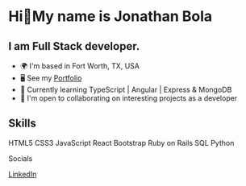 
# Hi👋My name is Jonathan Bola

## I am Full Stack developer.

* 🌍  I'm based in Fort Worth, TX, USA
* 🖥️  See my [Portfolio](https://jonathanbola.netlify.app)
* 🧠  Currently learning TypeScript | Angular | Express & MongoDB
* 🤝  I'm open to collaborating on interesting projects as a developer

## Skills

HTML5   CSS3   JavaScript   React   Bootstrap   Ruby on Rails SQL  Python 

Socials

 [LinkedIn](https://www.linkedin.com/in/jonathan-bola-462667181)